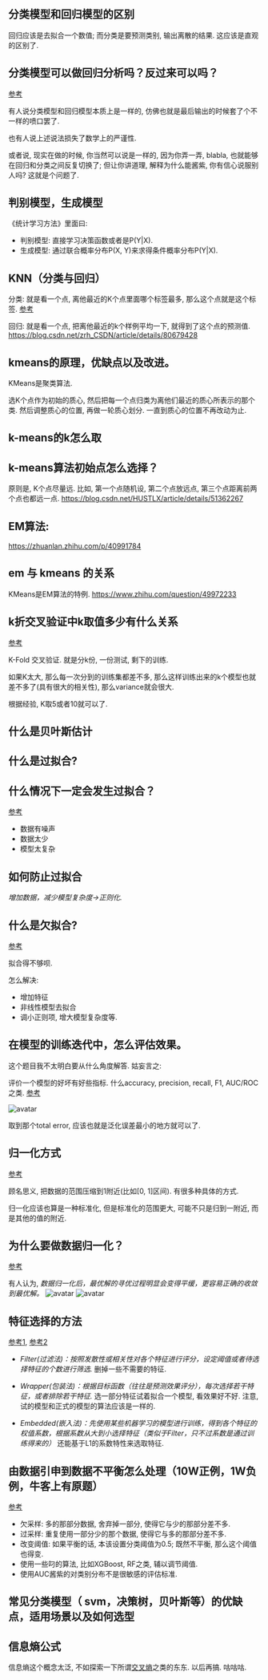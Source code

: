 ## 分类模型和回归模型的区别

回归应该是去拟合一个数值; 而分类是要预测类别, 输出离散的结果. 这应该是直观的区别了. 

## 分类模型可以做回归分析吗？反过来可以吗？ 

[参考](https://www.zhihu.com/question/21329754)

有人说分类模型和回归模型本质上是一样的, 仿佛也就是最后输出的时候套了个不一样的喷口罢了. 

也有人说上述说法损失了数学上的严谨性. 

或者说, 现实在做的时候, 你当然可以说是一样的, 因为你弄一弄, blabla, 也就能够在回归和分类之间反复切换了; 但让你讲道理, 解释为什么能酱紫, 你有信心说服别人吗? 这就是个问题了. 

## 判别模型，生成模型

《统计学习方法》里面曰: 
* 判别模型: 直接学习决策函数或者是P(Y|X). 
* 生成模型: 通过联合概率分布P(X, Y)来求得条件概率分布P(Y|X). 

## KNN（分类与回归） 

分类: 就是看一个点, 离他最近的K个点里面哪个标签最多, 那么这个点就是这个标签. [参考](https://zhuanlan.zhihu.com/p/25994179)

回归: 就是看一个点, 把离他最近的k个样例平均一下, 就得到了这个点的预测值. <https://blog.csdn.net/zrh_CSDN/article/details/80679428>

## kmeans的原理，优缺点以及改进。

KMeans是聚类算法. 

选K个点作为初始的质心, 然后把每一个点归类为离他们最近的质心所表示的那个类. 然后调整质心的位置, 再做一轮质心划分. 一直到质心的位置不再改动为止. 

## k-means的k怎么取

## k-means算法初始点怎么选择？

原则是, K个点尽量远. 比如, 第一个点随机设, 第二个点放远点, 第三个点距离前两个点也都远一点. <https://blog.csdn.net/HUSTLX/article/details/51362267>

## EM算法: 

<https://zhuanlan.zhihu.com/p/40991784>

## em 与 kmeans 的关系

KMeans是EM算法的特例. <https://www.zhihu.com/question/49972233>

## k折交叉验证中k取值多少有什么关系

[参考](https://zhuanlan.zhihu.com/p/24825503)

K-Fold 交叉验证. 就是分k份, 一份测试, 剩下的训练. 

如果K太大, 那么每一次分到的训练集都差不多, 那么这样训练出来的k个模型也就差不多了(具有很大的相关性), 那么variance就会很大. 

根据经验, K取5或者10就可以了. 

## 什么是贝叶斯估计 

## 什么是过拟合? 

## 什么情况下一定会发生过拟合？ 

[参考](https://zhuanlan.zhihu.com/p/26122044)

* 数据有噪声
* 数据太少
* 模型太复杂

## 如何防止过拟合

*增加数据，减少模型复杂度->正则化.*

## 什么是欠拟合?

[参考](https://zhuanlan.zhihu.com/p/29707029)

拟合得不够呗. 

怎么解决: 
* 增加特征
* 非线性模型去拟合
* 调小正则项, 增大模型复杂度等. 

## 在模型的训练迭代中，怎么评估效果。 

这个题目我不太明白要从什么角度解答. 姑妄言之: 

评价一个模型的好坏有好些指标. 什么accuracy, precision, recall, F1, AUC/ROC之类. [参考](https://zhuanlan.zhihu.com/p/43405406)

![avatar](https://raw.githubusercontent.com/songapore/For-PicGo/master/img/%E5%81%8F%E5%B7%AE%E4%B8%8E%E6%96%B9%E5%B7%AE.jpg)

取到那个total error, 应该也就是泛化误差最小的地方就可以了. 

## 归一化方式

[参考](https://www.zhihu.com/question/20467170)

顾名思义, 把数据的范围压缩到1附近(比如[0, 1]区间). 有很多种具体的方式. 

归一化应该也算是一种标准化, 但是标准化的范围更大, 可能不只是归到一附近, 而是其他的值的附近. 

## 为什么要做数据归一化？

[参考](https://www.zhihu.com/question/20455227)

有人认为, *数据归一化后，最优解的寻优过程明显会变得平缓，更容易正确的收敛到最优解。*
![avatar](https://pic2.zhimg.com/v2-a0cf11340fc1a026405ffa489e21d6bd_r.jpg?source=1940ef5c)
![avatar](https://picb.zhimg.com/v2-756c8d2c55df7013f9879dc5ca3e87a4_r.jpg?source=1940ef5c)

## 特征选择的方法 

[参考1](https://juejin.im/post/6844903941356912647), [参考2](https://zhuanlan.zhihu.com/p/74198735)

* *Filter(过滤法)：按照发散性或相关性对各个特征进行评分，设定阈值或者待选择特征的个数进行筛选.* 删掉一些不需要的特征. 

* *Wrapper(包装法)：根据目标函数（往往是预测效果评分），每次选择若干特征，或者排除若干特征.* 选一部分特征试着拟合一个模型, 看效果好不好. 注意, 试的模型和正式的模型的算法应该是一样的. 

* *Embedded(嵌入法)：先使用某些机器学习的模型进行训练，得到各个特征的权值系数，根据系数从大到小选择特征（类似于Filter，只不过系数是通过训练得来的）* 还能基于L1的系数特性来选取特征. 

## 由数据引申到数据不平衡怎么处理（10W正例，1W负例，牛客上有原题）

[参考](https://zhuanlan.zhihu.com/p/32940093)

* 欠采样: 多的那部分数据, 舍弃掉一部分, 使得它与少的那部分差不多. 
* 过采样: 重复使用一部分少的那个数据, 使得它与多的那部分差不多. 
* 改变阈值: 如果平衡的话, 本该设置分类阈值为0.5; 既然不平衡, 那么这个阈值也得变. 
* 使用一些叼的算法, 比如XGBoost, RF之类, 辅以调节阈值. 
* 使用AUC酱紫的对类别分布不是很敏感的评估标准. 

## 常见分类模型（ svm，决策树，贝叶斯等）的优缺点，适用场景以及如何选型 

## 信息熵公式

信息熵这个概念太泛, 不如探索一下所谓[交叉熵](https://zhuanlan.zhihu.com/p/38241764)之类的东东. 以后再搞. 咕咕咕. 

